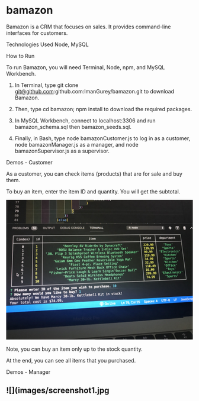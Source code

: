 # bamazon

Bamazon is a CRM that focuses on sales. It provides command-line interfaces for customers.


Technologies Used
  Node, MySQL


How to Run

To run Bamazon, you will need Terminal, Node, npm, and MySQL Workbench.

1. In Terminal, type git clone git@github.com:github.com:ImanGurey/bamazon.git to download Bamazon.


2. Then, type cd bamazon; npm install to download the required packages.


3. In MySQL Workbench, connect to localhost:3306 and run bamazon_schema.sql then bamazon_seeds.sql.



4. Finally, in Bash, type node bamazonCustomer.js to log in as a customer, node bamazonManager.js as a manager, and node bamazonSupervisor.js as a supervisor.



Demos - Customer

As a customer, you can check items (products) that are for sale and buy them.




To buy an item, enter the item ID and quantity. You will get the subtotal.


![](images/completedSales.jpg)



Note, you can buy an item only up to the stock quantity.


At the end, you can see all items that you purchased.





Demos - Manager


## ![](images/screenshot1.jpg


